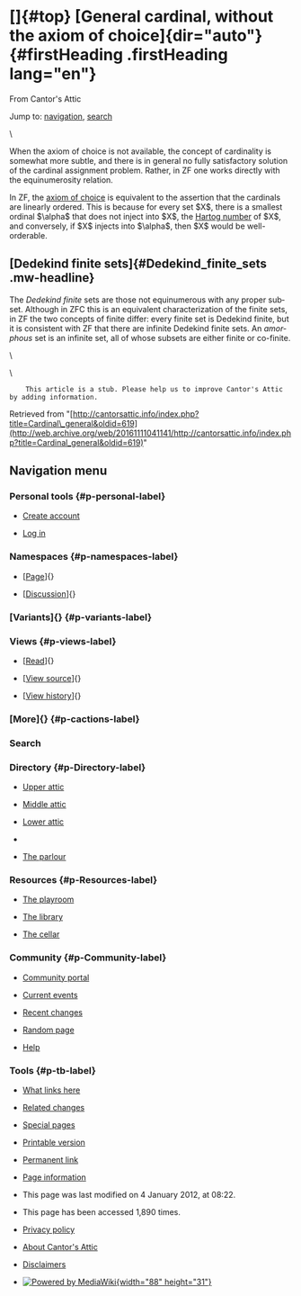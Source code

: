 <div id="mw-page-base" class="noprint">

</div>

<div id="mw-head-base" class="noprint">

</div>

<div id="content" class="mw-body" role="main">

[]{#top}
[General cardinal, without the axiom of choice]{dir="auto"} {#firstHeading .firstHeading lang="en"}
===========================================================

<div id="bodyContent" class="mw-body-content">

<div id="siteSub">

From Cantor's Attic

</div>

<div id="contentSub">

</div>

<div id="jump-to-nav" class="mw-jump">

Jump to: [navigation](#mw-navigation), [search](#p-search)

</div>

<div id="mw-content-text" class="mw-content-ltr" lang="en" dir="ltr">

\

When the axiom of choice is not available, the concept of cardinality is
somewhat more subtle, and there is in general no fully satisfactory
solution of the cardinal assignment problem. Rather, in ZF one works
directly with the equinumerosity relation.

In ZF, the [axiom of
choice](/web/20161111041141/http://cantorsattic.info/Axiom_of_choice "Axiom of choice")
is equivalent to the assertion that the cardinals are linearly ordered.
This is because for every set \$X\$, there is a smallest ordinal
\$\\alpha\$ that does not inject into \$X\$, the [Hartog
number](/web/20161111041141/http://cantorsattic.info/Hartog_number "Hartog number")
of \$X\$, and conversely, if \$X\$ injects into \$\\alpha\$, then \$X\$
would be well-orderable.

[Dedekind finite sets]{#Dedekind_finite_sets .mw-headline}
----------------------------------------------------------

The *Dedekind finite* sets are those not equinumerous with any proper
subset. Although in ZFC this is an equivalent characterization of the
finite sets, in ZF the two concepts of finite differ: every finite set
is Dedekind finite, but it is consistent with ZF that there are infinite
Dedekind finite sets. An *amorphous* set is an infinite set, all of
whose subsets are either finite or co-finite.

\

\

        This article is a stub. Please help us to improve Cantor's Attic by adding information.

</div>

<div class="printfooter">

Retrieved from
"[http://cantorsattic.info/index.php?title=Cardinal\_general&oldid=619](http://web.archive.org/web/20161111041141/http://cantorsattic.info/index.php?title=Cardinal_general&oldid=619)"

</div>

<div id="catlinks" class="catlinks catlinks-allhidden">

</div>

<div class="visualClear">

</div>

</div>

</div>

<div id="mw-navigation">

Navigation menu
---------------

<div id="mw-head">

<div id="p-personal" role="navigation"
aria-labelledby="p-personal-label">

### Personal tools {#p-personal-label}

-   <div id="pt-createaccount">

    </div>

    [Create
    account](/web/20161111041141/http://cantorsattic.info/index.php?title=Special:UserLogin&returnto=Cardinal+general&type=signup)
-   <div id="pt-login">

    </div>

    [Log
    in](/web/20161111041141/http://cantorsattic.info/index.php?title=Special:UserLogin&returnto=Cardinal+general "You are encouraged to log in; however, it is not mandatory [o]")

</div>

<div id="left-navigation">

<div id="p-namespaces" class="vectorTabs" role="navigation"
aria-labelledby="p-namespaces-label">

### Namespaces {#p-namespaces-label}

-   <div id="ca-nstab-main">

    </div>

    [[Page](/web/20161111041141/http://cantorsattic.info/Cardinal_general "View the content page [c]")]{}
-   <div id="ca-talk">

    </div>

    [[Discussion](/web/20161111041141/http://cantorsattic.info/index.php?title=Talk:Cardinal_general&action=edit&redlink=1 "Discussion about the content page [t]")]{}

</div>

<div id="p-variants" class="vectorMenu emptyPortlet" role="navigation"
aria-labelledby="p-variants-label">

### [Variants]{}[](#) {#p-variants-label}

<div class="menu">

</div>

</div>

</div>

<div id="right-navigation">

<div id="p-views" class="vectorTabs" role="navigation"
aria-labelledby="p-views-label">

### Views {#p-views-label}

-   <div id="ca-view">

    </div>

    [[Read](/web/20161111041141/http://cantorsattic.info/Cardinal_general)]{}
-   <div id="ca-viewsource">

    </div>

    [[View
    source](/web/20161111041141/http://cantorsattic.info/index.php?title=Cardinal_general&action=edit "This page is protected.
    You can view its source [e]")]{}
-   <div id="ca-history">

    </div>

    [[View
    history](/web/20161111041141/http://cantorsattic.info/index.php?title=Cardinal_general&action=history "Past revisions of this page [h]")]{}

</div>

<div id="p-cactions" class="vectorMenu emptyPortlet" role="navigation"
aria-labelledby="p-cactions-label">

### [More]{}[](#) {#p-cactions-label}

<div class="menu">

</div>

</div>

<div id="p-search" role="search">

### Search

<div id="simpleSearch">

</div>

</div>

</div>

</div>

<div id="mw-panel">

<div id="p-logo" role="banner">

[](/web/20161111041141/http://cantorsattic.info/Cantor%27s_Attic "Visit the main page")

</div>

<div id="p-Directory" class="portal" role="navigation"
aria-labelledby="p-Directory-label">

### Directory {#p-Directory-label}

<div class="body">

-   <div id="n-Upper-attic">

    </div>

    [Upper
    attic](/web/20161111041141/http://cantorsattic.info/Upper_attic)
-   <div id="n-Middle-attic">

    </div>

    [Middle
    attic](/web/20161111041141/http://cantorsattic.info/Middle_attic)
-   <div id="n-Lower-attic">

    </div>

    [Lower
    attic](/web/20161111041141/http://cantorsattic.info/Lower_attic)
-   <div id="n-">

    </div>

    [](INVALID-TITLE)
-   <div id="n-The-parlour">

    </div>

    [The parlour](/web/20161111041141/http://cantorsattic.info/Parlour)

</div>

</div>

<div id="p-Resources" class="portal" role="navigation"
aria-labelledby="p-Resources-label">

### Resources {#p-Resources-label}

<div class="body">

-   <div id="n-The-playroom">

    </div>

    [The
    playroom](/web/20161111041141/http://cantorsattic.info/Playroom)
-   <div id="n-The-library">

    </div>

    [The library](/web/20161111041141/http://cantorsattic.info/Library)
-   <div id="n-The-cellar">

    </div>

    [The cellar](/web/20161111041141/http://cantorsattic.info/Cellar)

</div>

</div>

<div id="p-Community" class="portal" role="navigation"
aria-labelledby="p-Community-label">

### Community {#p-Community-label}

<div class="body">

-   <div id="n-portal">

    </div>

    [Community
    portal](/web/20161111041141/http://cantorsattic.info/Cantor%27s_Attic:Community_portal "About the project, what you can do, where to find things")
-   <div id="n-currentevents">

    </div>

    [Current
    events](/web/20161111041141/http://cantorsattic.info/Cantor%27s_Attic:Current_events "Find background information on current events")
-   <div id="n-recentchanges">

    </div>

    [Recent
    changes](/web/20161111041141/http://cantorsattic.info/Special:RecentChanges "A list of recent changes in the wiki [r]")
-   <div id="n-randompage">

    </div>

    [Random
    page](/web/20161111041141/http://cantorsattic.info/Special:Random "Load a random page [x]")
-   <div id="n-help">

    </div>

    [Help](http://web.archive.org/web/20161111041141/https://www.mediawiki.org/wiki/Special:MyLanguage/Help:Contents "The place to find out")

</div>

</div>

<div id="p-tb" class="portal" role="navigation"
aria-labelledby="p-tb-label">

### Tools {#p-tb-label}

<div class="body">

-   <div id="t-whatlinkshere">

    </div>

    [What links
    here](/web/20161111041141/http://cantorsattic.info/Special:WhatLinksHere/Cardinal_general "A list of all wiki pages that link here [j]")
-   <div id="t-recentchangeslinked">

    </div>

    [Related
    changes](/web/20161111041141/http://cantorsattic.info/Special:RecentChangesLinked/Cardinal_general "Recent changes in pages linked from this page [k]")
-   <div id="t-specialpages">

    </div>

    [Special
    pages](/web/20161111041141/http://cantorsattic.info/Special:SpecialPages "A list of all special pages [q]")
-   <div id="t-print">

    </div>

    [Printable
    version](/web/20161111041141/http://cantorsattic.info/index.php?title=Cardinal_general&printable=yes "Printable version of this page [p]")
-   <div id="t-permalink">

    </div>

    [Permanent
    link](/web/20161111041141/http://cantorsattic.info/index.php?title=Cardinal_general&oldid=619 "Permanent link to this revision of the page")
-   <div id="t-info">

    </div>

    [Page
    information](/web/20161111041141/http://cantorsattic.info/index.php?title=Cardinal_general&action=info)

</div>

</div>

</div>

</div>

<div id="footer" role="contentinfo">

-   <div id="footer-info-lastmod">

    </div>

    This page was last modified on 4 January 2012, at 08:22.
-   <div id="footer-info-viewcount">

    </div>

    This page has been accessed 1,890 times.

<!-- -->

-   <div id="footer-places-privacy">

    </div>

    [Privacy
    policy](/web/20161111041141/http://cantorsattic.info/Cantor%27s_Attic:Privacy_policy "Cantor's Attic:Privacy policy")
-   <div id="footer-places-about">

    </div>

    [About Cantor's
    Attic](/web/20161111041141/http://cantorsattic.info/Cantor%27s_Attic:About "Cantor's Attic:About")
-   <div id="footer-places-disclaimer">

    </div>

    [Disclaimers](/web/20161111041141/http://cantorsattic.info/Cantor%27s_Attic:General_disclaimer "Cantor's Attic:General disclaimer")

<!-- -->

-   <div id="footer-poweredbyico">

    </div>

    [![Powered by
    MediaWiki](/web/20161111041141im_/http://cantorsattic.info/resources/assets/poweredby_mediawiki_88x31.png){width="88"
    height="31"}](//web.archive.org/web/20161111041141/http://www.mediawiki.org/)

<div style="clear:both">

</div>

</div>
